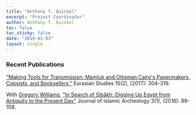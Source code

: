 ```yaml
---
title: "Anthony T. Quickel"
excerpt: "Project Coordinator"
author: Anthony T. Quickel
toc: false
toc_sticky: false
date: "2019-01-03"
layout: single
---
```


### Recent Publications

<a href="http://booksandjournals.brillonline.com/content/journals/10.1163/24685623-12340040">"Making Tools for Transmission: Mamluk and Ottoman Cairo's Papermakers, Copyists, and Booksellers,"</a> Eurasian Studies 15(2), (2017): 304-319.

With <a href="https://www.egylandscape.org/members/GregoryWilliams/">Gregory Williams</a>, <a href="https://journals.equinoxpub.com/index.php/JIA/article/view/31874">"In Search of Sibākh: Digging Up Egypt from Antiquity to the Present Day"</a> Journal of Islamic Archeology 3(1), (2016): 89-108.
